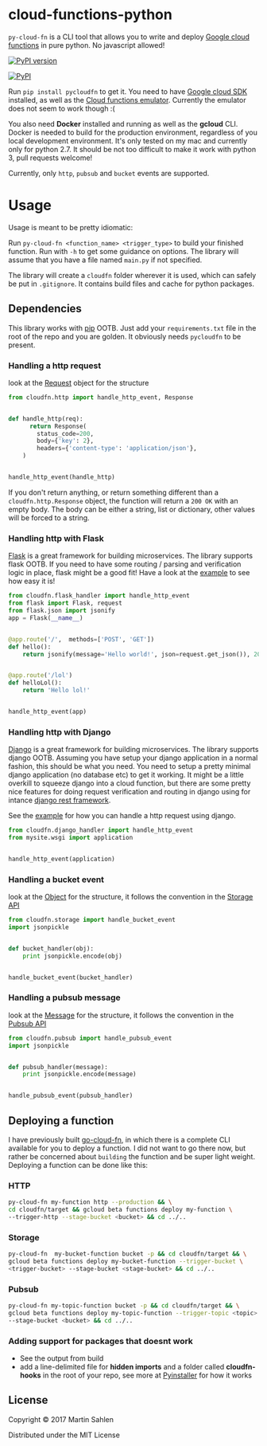 # cloud-functions-python
`py-cloud-fn` is a CLI tool that allows you to write and deploy [Google cloud functions](https://cloud.google.com/functions/) in pure python. No javascript allowed!

[![PyPI version](https://badge.fury.io/py/pycloudfn.svg)](https://badge.fury.io/py/pycloudfn)

[![PyPI](https://img.shields.io/pypi/dm/pycloudfn.svg)]()

Run `pip install pycloudfn` to get it.
You need to have [Google cloud SDK](https://cloud.google.com/sdk/downloads) installed, as well as
the [Cloud functions emulator](https://github.com/GoogleCloudPlatform/cloud-functions-emulator/).
Currently the emulator does not seem to work though :(

You also need **Docker** installed and running as well as the **gcloud** CLI. Docker is needed to build for the production environment, regardless of you local development environment. It's only tested on my mac and currently only for python 2.7. It should be not too difficult to make it work with python 3, pull requests welcome!

Currently, only `http`, `pubsub` and `bucket` events are supported.

# Usage
Usage is meant to be pretty idiomatic:

Run `py-cloud-fn <function_name> <trigger_type>` to build your finished function.
Run with `-h` to get some guidance on options. The library will assume that you have a file named `main.py` if not specified.

The library will create a `cloudfn` folder wherever it is used, which can safely be put in `.gitignore`. It contains build files and cache for python packages.

## Dependencies
This library works with [pip](https://pypi.python.org/pypi) OOTB. Just add your `requirements.txt` file in the root
of the repo and you are golden. It obviously needs `pycloudfn` to be present.

### Handling a http request

look at the [Request](https://github.com/MartinSahlen/cloud-functions-python/blob/master/cloudfn/http.py)
object for the structure

```python
from cloudfn.http import handle_http_event, Response


def handle_http(req):
      return Response(
        status_code=200,
        body={'key': 2},
        headers={'content-type': 'application/json'},
    )


handle_http_event(handle_http)

```

If you don't return anything, or return something different than a `cloudfn.http.Response` object, the function will return a `200 OK` with an empty body. The body can be either a string, list or dictionary, other values will be forced to a string.

### Handling http with Flask

[Flask](http://flask.pocoo.org/) is a great framework for building microservices.
The library supports flask OOTB. If you need to have some routing / parsing and
verification logic in place, flask might be a good fit! Have a look at the
[example](https://github.com/MartinSahlen/cloud-functions-python/tree/master/examples/flask)
to see how easy it is!

```python
from cloudfn.flask_handler import handle_http_event
from flask import Flask, request
from flask.json import jsonify
app = Flask(__name__)


@app.route('/',  methods=['POST', 'GET'])
def hello():
    return jsonify(message='Hello world!', json=request.get_json()), 201


@app.route('/lol')
def helloLol():
    return 'Hello lol!'


handle_http_event(app)
```

### Handling http with Django

[Django](https://www.djangoproject.com/) is a great framework for building microservices.
The library supports django OOTB. Assuming you have setup your django application in a
normal fashion, this should be what you need. You need to setup a pretty minimal django
application (no database etc) to get it working. It might be a little overkill to squeeze
django into a cloud function, but there are some pretty nice features for doing request
verification and routing in django using for intance
[django rest framework](http://www.django-rest-framework.org/).

See the [example](https://github.com/MartinSahlen/cloud-functions-python/tree/master/examples/django)
for how you can handle a http request using django.

```python
from cloudfn.django_handler import handle_http_event
from mysite.wsgi import application


handle_http_event(application)
```

### Handling a bucket event

look at the [Object](https://github.com/MartinSahlen/cloud-functions-python/blob/master/cloudfn/storage.py)
for the structure, it follows the convention in the [Storage API](https://cloud.google.com/storage/docs/json_api/v1/objects)

```python
from cloudfn.storage import handle_bucket_event
import jsonpickle


def bucket_handler(obj):
    print jsonpickle.encode(obj)


handle_bucket_event(bucket_handler)
```

### Handling a pubsub message

look at the [Message](https://github.com/MartinSahlen/cloud-functions-python/blob/master/cloudfn/pubsub.py)
for the structure, it follows the convention in the [Pubsub API](https://cloud.google.com/pubsub/docs/reference/rest/v1/PubsubMessage)

```python
from cloudfn.pubsub import handle_pubsub_event
import jsonpickle


def pubsub_handler(message):
    print jsonpickle.encode(message)


handle_pubsub_event(pubsub_handler)
```

## Deploying a function
I have previously built [go-cloud-fn](https://github.com/MartinSahlen/go-cloud-fn/), in which there is a complete CLI available for you to deploy a function. I did not want to go there now, but rather be concerned about `building` the function and be super light weight. Deploying a function can be done like this:

### HTTP

```sh
py-cloud-fn my-function http --production && \
cd cloudfn/target && gcloud beta functions deploy my-function \
--trigger-http --stage-bucket <bucket> && cd ../..
```

### Storage

```sh
py-cloud-fn  my-bucket-function bucket -p && cd cloudfn/target && \
gcloud beta functions deploy my-bucket-function --trigger-bucket \
<trigger-bucket> --stage-bucket <stage-bucket> && cd ../..
```

### Pubsub

```sh
py-cloud-fn my-topic-function bucket -p && cd cloudfn/target && \
gcloud beta functions deploy my-topic-function --trigger-topic <topic> \
--stage-bucket <bucket> && cd ../..
```

### Adding support for packages that doesnt work

- See the output from build
- add a line-delimited file for **hidden imports** and a folder called **cloudfn-hooks**
in the root of your repo, see more at [Pyinstaller](https://pyinstaller.readthedocs.io/en/stable/hooks.html) for how it works

## License

Copyright © 2017 Martin Sahlen

Distributed under the MIT License
